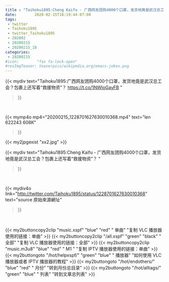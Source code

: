 ```yaml
---
title : "Taihoku1895:Cheng Kaifu - 广西网友团购4000个口罩，发货地竟是武汉总工会？包裹上还写着“救援物资”？ "
date:        2020-02-15T18:19:44-07:00
tags:
 - twitter
 - Taihoku1895
 - twitter_Taihoku1895
 - 202002
 - 20200215
 - 20200215_18
categories:
 - 20200215
#icon:        "fas fa-lock-open"
#resImgTeaser: teaserpics/wikipedia.org/emacs-jokes.png
---
```


{{< mydiv text="Taihoku1895:广西网友团购4000个口罩，发货地竟是武汉总工会？包裹上还写着“救援物资”？ https://t.co/1NWIoGayFB "
>}}
<br>


{{< mymp4o mp4="20200215_1228701627630010368.mp4"
text="len 622243    608K"
>}}

{{< my2jpgexist "xx2.jpg" >}}<br>



{{< mydiv text="Taihoku1895:Cheng Kaifu - 广西网友团购4000个口罩，发货地竟是武汉总工会？包裹上还写着“救援物资”？ "
>}}
<br>

{{< mydiv4o link="http://twitter.com/Taihoku1895/status/1228701627630010368"
text="source 原始來源網址"
>}}


<br>



{{< my2buttoncopy2clip "music.xspf"        "blue"   "red"    " 单曲"  "复制 VLC 播放器使用的链接：单曲" >}} {{< my2buttoncopy2clip "/all.xspf"         "green"  "black"  " 全部"  "复制 VLC 播放器使用的链接：全部" >}} {{< my2buttoncopy2clip "music.m3u8"        "blue"   "red"    " M1 "    "复制 IPTV 播放器使用的链接：单曲" >}} {{< my2buttongoto      "/hot/helpxspf/"    "green"  "blue"   " 播放器" "如何使用 VLC 播放器或者 IPTV 播放器的教程" >}} {{< my2buttongoto      "/hot/endothers/"   "blue"   "red"    " 月份"   "转到月份总目录" >}} {{< my2buttongoto      "/hot/alltags/"     "green"  "blue"   " 列表"   "转到文章总列表" >}} 

